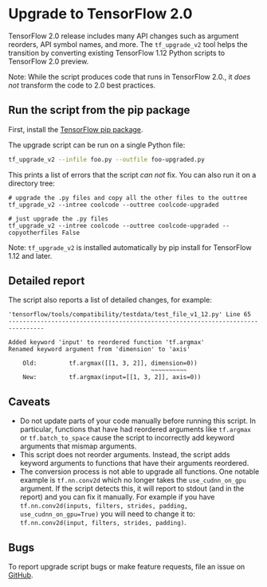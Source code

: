 # Upgrade to TensorFlow 2.0

TensorFlow 2.0 release includes many API changes such as argument reorders, API
symbol names, and more. The `tf_upgrade_v2` tool helps the transition by
converting existing TensorFlow 1.12 Python scripts to TensorFlow 2.0 preview.

Note: While the script produces code that runs in TensorFlow 2.0., it _does not_
transform the code to 2.0 best practices.

## Run the script from the pip package

First, install the [TensorFlow pip package](https://www.tensorflow.org/install/pip).

The upgrade script can be run on a single Python file:

```sh
tf_upgrade_v2 --infile foo.py --outfile foo-upgraded.py
```

This prints a list of errors that the script _can not_ fix. You can also run
it on a directory tree:

```
# upgrade the .py files and copy all the other files to the outtree
tf_upgrade_v2 --intree coolcode --outtree coolcode-upgraded

# just upgrade the .py files
tf_upgrade_v2 --intree coolcode --outtree coolcode-upgraded --copyotherfiles False
```

Note: `tf_upgrade_v2` is installed automatically by pip install for
TensorFlow 1.12 and later.

## Detailed report

The script also reports a list of detailed changes, for example:

```
'tensorflow/tools/compatibility/testdata/test_file_v1_12.py' Line 65
--------------------------------------------------------------------------------

Added keyword 'input' to reordered function 'tf.argmax'
Renamed keyword argument from 'dimension' to 'axis'

    Old:         tf.argmax([[1, 3, 2]], dimension=0))
                                        ~~~~~~~~~~
    New:         tf.argmax(input=[[1, 3, 2]], axis=0))

```

## Caveats

- Do not update parts of your code manually before running this script. In
  particular, functions that have had reordered arguments like `tf.argmax`
  or `tf.batch_to_space` cause the script to incorrectly add keyword
  arguments that mismap arguments.
- This script does not reorder arguments. Instead, the script adds keyword
  arguments to functions that have their arguments reordered.
- The conversion process is not able to upgrade all functions. One notable
  example is `tf.nn.conv2d` which no longer takes the `use_cudnn_on_gpu` argument.
  If the script detects this, it will report to stdout (and in the report) and you
  can fix it manually. For example if you have
  `tf.nn.conv2d(inputs, filters, strides, padding, use_cudnn_on_gpu=True)`
  you will need to change it to: `tf.nn.conv2d(input, filters, strides, padding)`.

## Bugs

To report upgrade script bugs or make feature requests, file an issue on [GitHub](https://github.com/tensorflow/tensorflow/issues).
